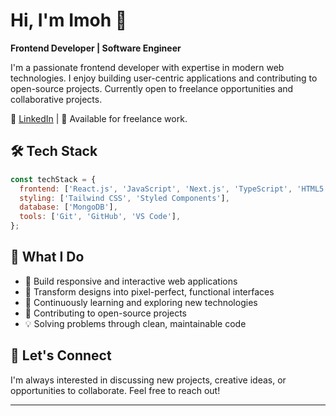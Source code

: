 # Hi, I'm Imoh 👋

**Frontend Developer | Software Engineer**

I'm a passionate frontend developer with expertise in modern web technologies. I enjoy building user-centric applications and contributing to open-source projects. Currently open to freelance opportunities and collaborative projects.

🔗 [LinkedIn](https://www.linkedin.com/in/precious-imoh/) | 💼 Available for freelance work.

## 🛠️ Tech Stack

```javascript
const techStack = {
  frontend: ['React.js', 'JavaScript', 'Next.js', 'TypeScript', 'HTML5', 'CSS3'],
  styling: ['Tailwind CSS', 'Styled Components'],
  database: ['MongoDB'],
  tools: ['Git', 'GitHub', 'VS Code'],
};
```
## 🚀 What I Do

- 🎨 Build responsive and interactive web applications
- 🔧 Transform designs into pixel-perfect, functional interfaces  
- 🌱 Continuously learning and exploring new technologies
- 🤝 Contributing to open-source projects
- 💡 Solving problems through clean, maintainable code

## 🤝 Let's Connect

I'm always interested in discussing new projects, creative ideas, or opportunities to collaborate. Feel free to reach out!

---
